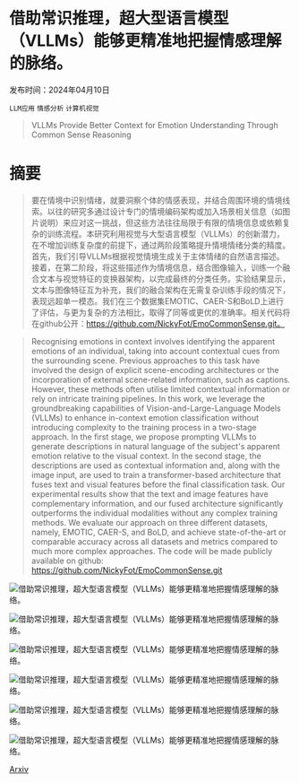 # 借助常识推理，超大型语言模型（VLLMs）能够更精准地把握情感理解的脉络。

发布时间：2024年04月10日

`LLM应用` `情感分析` `计算机视觉`

> VLLMs Provide Better Context for Emotion Understanding Through Common Sense Reasoning

# 摘要

> 要在情境中识别情绪，就要洞察个体的情感表现，并结合周围环境的情境线索。以往的研究多通过设计专门的情境编码架构或加入场景相关信息（如图片说明）来应对这一挑战，但这些方法往往局限于有限的情境信息或依赖复杂的训练流程。本研究利用视觉与大型语言模型（VLLMs）的创新潜力，在不增加训练复杂度的前提下，通过两阶段策略提升情境情绪分类的精度。首先，我们引导VLLMs根据视觉情境生成关于主体情绪的自然语言描述。接着，在第二阶段，将这些描述作为情境信息，结合图像输入，训练一个融合文本与视觉特征的变换器架构，以完成最终的分类任务。实验结果显示，文本与图像特征互为补充，我们的融合架构在无需复杂训练手段的情况下，表现远超单一模态。我们在三个数据集EMOTIC、CAER-S和BoLD上进行了评估，与更为复杂的方法相比，取得了同等或更优的准确率。相关代码将在github公开：https://github.com/NickyFot/EmoCommonSense.git。

> Recognising emotions in context involves identifying the apparent emotions of an individual, taking into account contextual cues from the surrounding scene. Previous approaches to this task have involved the design of explicit scene-encoding architectures or the incorporation of external scene-related information, such as captions. However, these methods often utilise limited contextual information or rely on intricate training pipelines. In this work, we leverage the groundbreaking capabilities of Vision-and-Large-Language Models (VLLMs) to enhance in-context emotion classification without introducing complexity to the training process in a two-stage approach. In the first stage, we propose prompting VLLMs to generate descriptions in natural language of the subject's apparent emotion relative to the visual context. In the second stage, the descriptions are used as contextual information and, along with the image input, are used to train a transformer-based architecture that fuses text and visual features before the final classification task. Our experimental results show that the text and image features have complementary information, and our fused architecture significantly outperforms the individual modalities without any complex training methods. We evaluate our approach on three different datasets, namely, EMOTIC, CAER-S, and BoLD, and achieve state-of-the-art or comparable accuracy across all datasets and metrics compared to much more complex approaches. The code will be made publicly available on github: https://github.com/NickyFot/EmoCommonSense.git

![借助常识推理，超大型语言模型（VLLMs）能够更精准地把握情感理解的脉络。](../../../paper_images/2404.07078/x1.png)

![借助常识推理，超大型语言模型（VLLMs）能够更精准地把握情感理解的脉络。](../../../paper_images/2404.07078/x2.png)

![借助常识推理，超大型语言模型（VLLMs）能够更精准地把握情感理解的脉络。](../../../paper_images/2404.07078/x3.png)

![借助常识推理，超大型语言模型（VLLMs）能够更精准地把握情感理解的脉络。](../../../paper_images/2404.07078/x4.png)

![借助常识推理，超大型语言模型（VLLMs）能够更精准地把握情感理解的脉络。](../../../paper_images/2404.07078/x5.png)

![借助常识推理，超大型语言模型（VLLMs）能够更精准地把握情感理解的脉络。](../../../paper_images/2404.07078/x6.png)

[Arxiv](https://arxiv.org/abs/2404.07078)